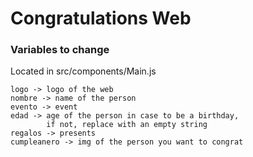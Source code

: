 # Congratulations Web

### Variables to change
Located in src/components/Main.js
```
logo -> logo of the web
nombre -> name of the person
evento -> event 
edad -> age of the person in case to be a birthday, 
        if not, replace with an empty string
regalos -> presents 
cumpleanero -> img of the person you want to congrat
```